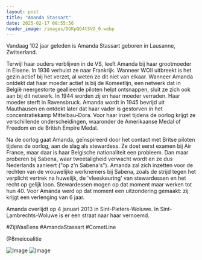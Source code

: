 ```yaml
---
layout: post
title: "Amanda Stassart"
date: 2025-02-17 08:55:56
header_image: /images/DGKpQG4tSVO_0.webp
---
```


Vandaag 102 jaar geleden is Amanda Stassart geboren in Lausanne, Zwitserland. 

Terwijl haar ouders verblijven in de VS, leeft Amanda bij haar grootmoeder in Elsene. In 1936 verhuist ze naar Frankrijk. Wanneer WOII uitbreekt is het gezin actief bij het verzet, al weten ze dit niet van elkaar. Wanneer Amanda ontdekt dat haar moeder actief is bij de Komeetlijn, een netwerk dat in België neergestorte geallieerde piloten helpt ontsnappen, sluit ze zich ook aan bij dit netwerk. In 1944 worden zij en haar moeder verraden. Haar moeder sterft in Ravensbruck. Amanda wordt in 1945 bevrijd uit Mauthausen en ontdekt later dat haar vader is gestorven in het concentratiekamp Mittelbau-Dora. Voor haar inzet tijdens de oorlog krijgt ze verschillende onderscheidingen, waaronder de Amerikaanse Medal of Freedom en de British Empire Medal.

Na de oorlog gaat Amanda, geïnspireerd door het contact met Britse piloten tijdens de oorlog, aan de slag als stewardess. Ze doet eerst examen bij Air France, maar daar is haar Belgische nationaliteit een probleem. Dan maar proberen bij Sabena, waar tweetaligheid  verwacht wordt en ze dus Nederlands aanleert ("op z'n Sabena's"). Amanda zal zich inzetten voor de rechten van de vrouwelijke werknemers bij Sabena, zoals de strijd tegen het verplicht vertrek na huwelijk, de 'vleeskeuring' van stewardessen en het recht op gelijk loon. Stewardessen mogen op dat moment maar werken tot hun 40. Voor Amanda werd op dat moment een uitzondering gemaakt: zij krijgt een verlenging van 6 jaar. 

Amanda overlijdt op 4 januari 2013 in Sint-Pieters-Woluwe. In Sint-Lambrechts-Woluwe is er een straat naar haar vernoemd. 

#ZijWasEens #AmandaStassart #CometLine

@8meicoalitie

![Image](/zij.was.eens/images/DGKpQG4tSVO_0.webp)
![Image](/zij.was.eens/images/DGKpQG4tSVO_1.webp)
